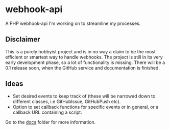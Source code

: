 # webhook-api
A PHP webhook-api I'm working on to streamline my processes.

## Disclaimer
This is a purely hobbyist project and is in no way a claim to be the most efficient or smartest way to handle webhooks.
The project is still in its very early development phase, so a lot of functionality is missing. There will be a 0.1 release soon, when the GitHub service and documentation is finished.

## Ideas
- Set desired events to keep track of (these will be narrowed down to different classes, i.e GitHubIssue, GitHubPush etc).
- Option to set callback functions for specific events or in general, or a callback URL containing a script.

Go to the [docs](docs/) folder for more information.
